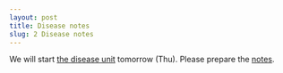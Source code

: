```yaml
---
layout: post
title: Disease notes
slug: 2 Disease notes
---
```


We will start [the disease unit](/disease.html) tomorrow (Thu). Please prepare the [notes](/materials/infection.handouts.pdf). 
